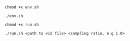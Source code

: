 ```code
chmod +x env.sh

./env.sh
```





```code
chmod +x run.sh

./run.sh <path to vid file> <sampling ratio, e.g 1.0>
```